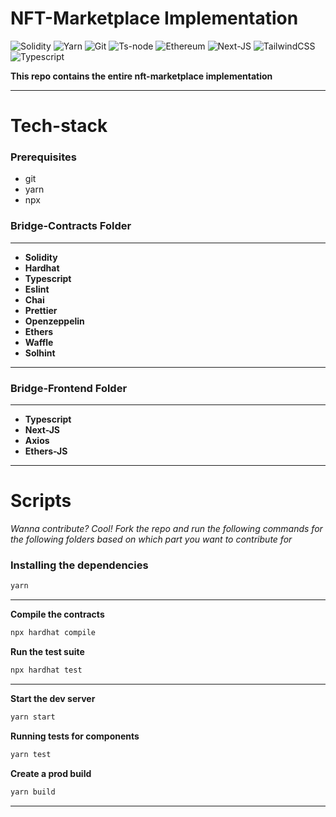 # NFT-Marketplace Implementation

![Solidity](https://img.shields.io/badge/-Solidity-333333?style=for-the-badge&logo=solidity&logoColor=61dbfb)
![Yarn](https://img.shields.io/badge/-Yarn-333333?style=for-the-badge&logo=yarn&logoColor=61dbfb)
![Git](https://img.shields.io/badge/-Git-333333?style=for-the-badge&logo=git&logoColor=61dbfb)
![Ts-node](https://img.shields.io/badge/-Tsnode-333333?style=for-the-badge&logo=ts-node&logoColor=61dbfb)
![Ethereum](https://img.shields.io/badge/-Ethereum-333333?style=for-the-badge&logo=ethereum&logoColor=61dbfb)
![Next-JS](https://img.shields.io/badge/-Next.JS-333333?style=for-the-badge&logo=next.js&logoColor=61dbfb)
![TailwindCSS](https://img.shields.io/badge/-TailwindCSS-333333?style=for-the-badge&logo=tailwindcss&logoColor=61dbfb)
![Typescript](https://img.shields.io/badge/-Typescript-333333?style=for-the-badge&logo=typescript&logoColor=61dbfb)

**This repo contains the entire nft-marketplace implementation**

---

# **Tech-stack**

### Prerequisites

- git
- yarn
- npx

### **Bridge-Contracts Folder**

---

- **Solidity**
- **Hardhat**
- **Typescript**
- **Eslint**
- **Chai**
- **Prettier**
- **Openzeppelin**
- **Ethers**
- **Waffle**
- **Solhint**

---

### **Bridge-Frontend Folder**

---

- **Typescript**
- **Next-JS**
- **Axios**
- **Ethers-JS**

---

# **Scripts**

_Wanna contribute? Cool! Fork the repo and run the following commands for the following folders based on which part you want to contribute for_

### **Installing the dependencies**

```bash
yarn
```

---

**Compile the contracts**

```bash
npx hardhat compile
```

**Run the test suite**

```bash
npx hardhat test
```

---

**Start the dev server**

```bash
yarn start
```

**Running tests for components**

```bash
yarn test
```

**Create a prod build**

```bash
yarn build
```

---
